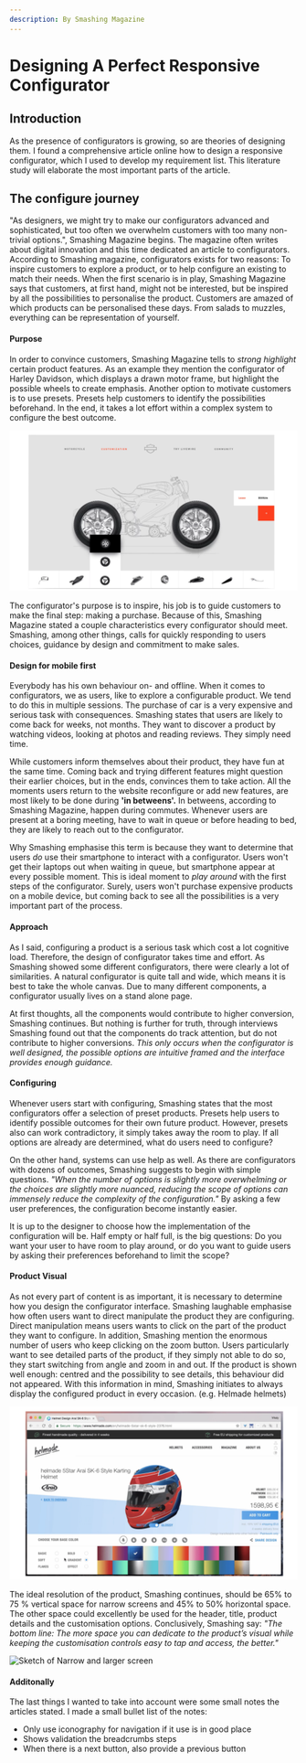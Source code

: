 ```yaml
---
description: By Smashing Magazine
---
```


# Designing A Perfect Responsive Configurator

## Introduction

As the presence of configurators is growing, so are theories of designing them. I found a comprehensive article online how to design a responsive configurator, which I used to develop my requirement list. This literature study will elaborate the most important parts of the article.

## The configure journey

"As designers, we might try to make our configurators advanced and sophisticated, but too often we overwhelm customers with too many non-trivial options.", Smashing Magazine begins. The magazine often writes about digital innovation and this time dedicated an article to configurators. According to Smashing magazine, configurators exists for two reasons: To inspire customers to explore a product, or to help configure an existing to match their needs. When the first scenario is in play, Smashing Magazine says that customers, at first hand, might not be interested, but be inspired by all the possibilities to personalise the product. Customers are amazed of which products can be personalised these days. From salads to muzzles, everything can be representation of yourself. 

#### Purpose

In order to convince customers, Smashing Magazine tells to _strong highlight_ certain product features. As an example they mention the configurator of Harley Davidson, which displays a drawn motor frame, but highlight the possible wheels to create emphasis. Another option to motivate customers is to use presets. Presets help customers to identify the possibilities beforehand. In the end, it takes a lot effort within a complex system to configure the best outcome. 

![](../../../.gitbook/assets/image%20%2825%29.png)



The configurator's purpose is to inspire, his job is to guide customers to make the final step: making a purchase. Because of this, Smashing Magazine stated a couple characteristics every configurator should meet. Smashing, among other things, calls for quickly responding to users choices, guidance by design and commitment to make sales.

#### Design for mobile first

Everybody has his own behaviour on- and offline. When it comes to configurators, we as users, like to explore a configurable product. We tend to do this in multiple sessions. The purchase of car is a very expensive and serious task with consequences. Smashing states that users are likely to come back for weeks, not months. They want to discover a product by watching videos, looking at photos and reading reviews. They simply need time. 

While customers inform themselves about their product, they have fun at the same time. Coming back and trying different features might question their earlier choices, but in the ends, convinces them to take action. All the moments users return to the website reconfigure or add new features, are most likely to be done during **'**in betweens'**.** In betweens, according to Smashing Magazine, happen during commutes. Whenever users are present at a boring meeting, have to wait in queue or before heading to bed, they are likely to reach out to the configurator. 

Why Smashing emphasise this term is because they want to determine that users _do_  use their smartphone to interact with a configurator. Users won't get their laptops out when waiting in queue, but smartphone appear at every possible moment. This is ideal moment to _play around_ with the first steps of the configurator. Surely, users won't purchase expensive products on a mobile device, but coming back to see all the possibilities is a very important part of the process. 

#### Approach

As I said, configuring a product is a serious task which cost a lot cognitive load. Therefore, the design of configurator takes time and effort. As Smashing showed some different configurators, there were clearly a lot of similarities. A natural configurator is quite tall and wide, which means it is best to take the whole canvas. Due to many different components, a configurator usually lives on a stand alone page. 

At first thoughts, all the components would contribute to higher conversion, Smashing continues. But nothing is further for truth, through interviews Smashing found out that the components do track attention, but do not contribute to higher conversions. _This only occurs when the configurator is well designed, the possible options are intuitive framed and the interface provides enough guidance._

#### Configuring

Whenever users start with configuring, Smashing states that the most configurators offer a selection of preset products. Presets help users to identify possible outcomes for their own future product. However, presets also can work contradictory, it simply takes away the room to play. If all options are already are determined, what do users need to configure?

On the other hand, systems can use help as well. As there are configurators with dozens of outcomes, Smashing suggests to begin with simple questions. _"When the number of options is slightly more overwhelming or the choices are slightly more nuanced, reducing the scope of options can immensely reduce the complexity of the configuration."_  By asking a few user preferences, the configuration become instantly easier.

It is up to the designer to choose how the implementation of the configuration will be. Half empty or half full, is the big questions:  Do you want your user to have room to play around, or do you want to guide users by asking their preferences beforehand to limit the scope?

#### Product Visual

As not every part of content is as important, it is necessary to determine how you design the configurator interface. Smashing laughable emphasise how often users want to direct manipulate the product they are configuring. Direct manipulation means users wants to click on the part of the product they want to configure. In addition, Smashing mention the enormous number of users who keep clicking on the zoom button. Users particularly want to see detailed parts of the product, if they simply not able to do so, they start switching from angle and zoom in and out. If the product is shown well enough: centred and the possibility to see details, this behaviour did not appeared. With this information in mind, Smashing initiates to always display the configured product in every occasion. \(e.g. Helmade helmets\)

![](../../../.gitbook/assets/image%20%2819%29.png)

The ideal resolution of the product, Smashing continues, should be 65% to 75 % vertical space for narrow screens and 45% to 50% horizontal space. The other space could excellently be used for the header, title, product details and the customisation options. Conclusively, Smashing say: _"The bottom line: The more space you can dedicate to the product’s visual while keeping the customisation controls easy to tap and access, the better."_

![Sketch of Narrow and larger screen](../../../.gitbook/assets/image%20%281%29.png)

#### Additonally

The last things I wanted to take into account were some small notes the articles stated. I made a small bullet list of the notes:

* Only use iconography for navigation if it use is in good place 
* Shows validation the breadcrumbs steps
* When there is a next button, also provide a previous button





